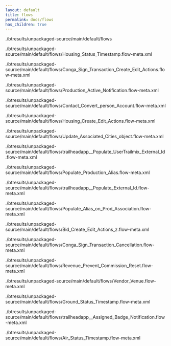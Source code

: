 ```yaml
---
layout: default
title: flows
permalink: docs/flows
has_children: true
---
```




./btresults/unpackaged-source/main/default/flows

./btresults/unpackaged-source/main/default/flows/Housing_Status_Timestamp.flow-meta.xml

./btresults/unpackaged-source/main/default/flows/Conga_Sign_Transaction_Create_Edit_Actions.flow-meta.xml

./btresults/unpackaged-source/main/default/flows/Production_Active_Notification.flow-meta.xml

./btresults/unpackaged-source/main/default/flows/Contact_Convert_person_Account.flow-meta.xml

./btresults/unpackaged-source/main/default/flows/Housing_Create_Edit_Actions.flow-meta.xml

./btresults/unpackaged-source/main/default/flows/Update_Associated_Cities_object.flow-meta.xml

./btresults/unpackaged-source/main/default/flows/trailheadapp__Populate_UserTrailmix_External_Id.flow-meta.xml

./btresults/unpackaged-source/main/default/flows/Populate_Production_Alias.flow-meta.xml

./btresults/unpackaged-source/main/default/flows/trailheadapp__Populate_External_Id.flow-meta.xml

./btresults/unpackaged-source/main/default/flows/Populate_Alias_on_Prod_Association.flow-meta.xml

./btresults/unpackaged-source/main/default/flows/Bid_Create_Edit_Actions_z.flow-meta.xml

./btresults/unpackaged-source/main/default/flows/Conga_Sign_Transaction_Cancellation.flow-meta.xml

./btresults/unpackaged-source/main/default/flows/Revenue_Prevent_Commission_Reset.flow-meta.xml

./btresults/unpackaged-source/main/default/flows/Vendor_Venue.flow-meta.xml

./btresults/unpackaged-source/main/default/flows/Ground_Status_Timestamp.flow-meta.xml

./btresults/unpackaged-source/main/default/flows/trailheadapp__Assigned_Badge_Notification.flow-meta.xml

./btresults/unpackaged-source/main/default/flows/Air_Status_Timestamp.flow-meta.xml

